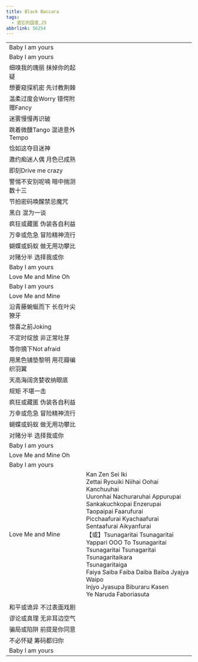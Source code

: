 ```yaml
---
title: Black Baccara
tags:
  - 遗忘的国度,25
abbrlink: 56254
---
```


|      |      |
|--|--|
|Baby I am yours|      |
|Baby I am yours|      |
|细嗅我的瑰丽 抹掉你的起疑|      |
|想要窥探机密 先讨教荆棘|      |
|温柔过度会Worry 错愕附赠Fancy|      |
|迷雾慢慢再识破|      |
|跳着微醺Tango 混进意外Tempo|      |
|恰如这夺目迷神|      |
|邀约痴迷人偶 月色已成熟|      |
|即刻Drive me crazy|      |
|警惕不安别呢喃 暗中揣测数十三|      |
|节拍密码唤醒禁忌魔咒|      |
|黑白 混为一谈|      |
|疯狂或藏匿 伪装各自利益|      |
|万幸或危急 冒险精神流行|      |
|蝴蝶或蚂蚁 做无用功攀比|      |
|对赌分半 选择我或你|      |
|Baby I am yours|      |
|Love Me and Mine Oh|      |
|Baby I am yours|      |
|Love Me and Mine|      |
|沿青藤蜿蜒而下 长在叶尖獠牙|      |
|惊喜之前Joking|      |
|不定时绽放 非正常吐芽|      |
|等你摘下Not afraid|      |
|用黑色铺垫黎明 用花瓣编织羽翼|      |
|天高海阔贪婪收纳眼底|      |
|规矩 不堪一击|      |
|疯狂或藏匿 伪装各自利益|      |
|万幸或危急 冒险精神流行|      |
|蝴蝶或蚂蚁 做无用功攀比|      |
|对赌分半 选择我或你|      |
|Baby I am yours|      |
|Love Me and Mine Oh|      |
|Baby I am yours|      |
|Love Me and Mine|Kan Zen Sei Iki<br>Zettai Ryouiki Niihai Oohai Kanchuuhai<br>Uuronhai Nachuraruhai Appurupai<br>Sankakuchkopai Enzerupai<br>Taopaipai Faarufurai<br>Picchaafurai Kyachaafurai<br>Sentaafurai Aikyanfurai<br>【或】Tsunagaritai Tsunagaritai<br>Yappari OOO To Tsunagaritai<br>Tsunagaritai Tsunagaritai<br>Tsunagaritaikara<br>Tsunagaritaiga<br>Faiya Saiba Faiba Daiba Baiba Jyajya Waipo<br>Injyo Jyasupa Biburaru Kasen<br>Ye Naruda Faboriasuta|
|      |      |
|和平或诡异 不过表面戏剧|      |
|谬论或真理 无非耳边空气|      |
|骗局或陷阱 前提是你同意|      |
|不必怀疑 筹码都归你|      |
|Baby I am yours|      |